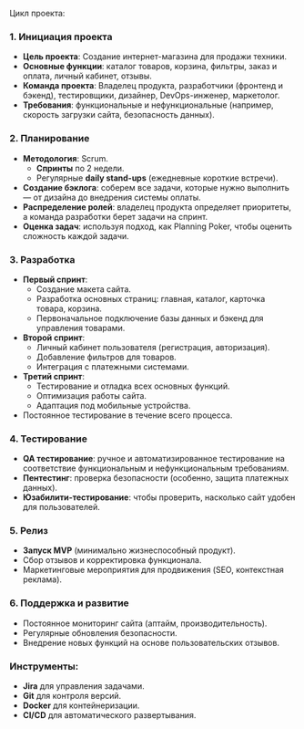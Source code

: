 Цикл проекта:

### 1. **Инициация проекта**
   - **Цель проекта**: Создание интернет-магазина для продажи техники.
   - **Основные функции**: каталог товаров, корзина, фильтры, заказ и оплата, личный кабинет, отзывы.
   - **Команда проекта**: Владелец продукта, разработчики (фронтенд и бэкенд), тестировщики, дизайнер, DevOps-инженер, маркетолог.
   - **Требования**: функциональные и нефункциональные (например, скорость загрузки сайта, безопасность данных).

### 2. **Планирование**
   - **Методология**: Scrum.
     - **Спринты** по 2 недели.
     - Регулярные **daily stand-ups** (ежедневные короткие встречи).
   - **Создание бэклога**: соберем все задачи, которые нужно выполнить — от дизайна до внедрения системы оплаты.
   - **Распределение ролей**: владелец продукта определяет приоритеты, а команда разработки берет задачи на спринт.
   - **Оценка задач**: используя подход, как Planning Poker, чтобы оценить сложность каждой задачи.
   
### 3. **Разработка**
   - **Первый спринт**:
     - Создание макета сайта.
     - Разработка основных страниц: главная, каталог, карточка товара, корзина.
     - Первоначальное подключение базы данных и бэкенд для управления товарами.
   - **Второй спринт**:
     - Личный кабинет пользователя (регистрация, авторизация).
     - Добавление фильтров для товаров.
     - Интеграция с платежными системами.
   - **Третий спринт**:
     - Тестирование и отладка всех основных функций.
     - Оптимизация работы сайта.
     - Адаптация под мобильные устройства.
   - Постоянное тестирование в течение всего процесса.

### 4. **Тестирование**
   - **QA тестирование**: ручное и автоматизированное тестирование на соответствие функциональным и нефункциональным требованиям.
   - **Пентестинг**: проверка безопасности (особенно, защита платежных данных).
   - **Юзабилити-тестирование**: чтобы проверить, насколько сайт удобен для пользователей.

### 5. **Релиз**
   - **Запуск MVP** (минимально жизнеспособный продукт).
   - Сбор отзывов и корректировка функционала.
   - Маркетинговые мероприятия для продвижения (SEO, контекстная реклама).
   
### 6. **Поддержка и развитие**
   - Постоянное мониторинг сайта (аптайм, производительность).
   - Регулярные обновления безопасности.
   - Внедрение новых функций на основе пользовательских отзывов.

### Инструменты:
   - **Jira** для управления задачами.
   - **Git** для контроля версий.
   - **Docker** для контейнеризации.
   - **CI/CD** для автоматического развертывания.
